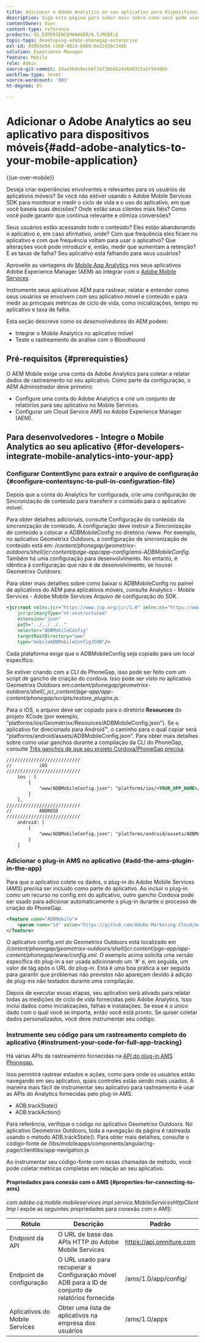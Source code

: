 ```yaml
---
title: Adicionar o Adobe Analytics ao seu aplicativo para dispositivos móveis
description: Siga esta página para saber mais sobre como você pode usar o Mobile App Analytics nos seus aplicativos Adobe Experience Manager ao integrar com o Adobe Mobile Services.
contentOwner: User
content-type: reference
products: SG_EXPERIENCEMANAGER/6.5/MOBILE
topic-tags: developing-adobe-phonegap-enterprise
exl-id: 8d965e94-c368-481d-b000-6e22456c34db
solution: Experience Manager
feature: Mobile
role: Admin
source-git-commit: 2dae56dc9ec66f1bf36bbb24d6b0315a5f5040bb
workflow-type: tm+mt
source-wordcount: '883'
ht-degree: 0%

---
```


# Adicionar o Adobe Analytics ao seu aplicativo para dispositivos móveis{#add-adobe-analytics-to-your-mobile-application}

{{ue-over-mobile}}

Deseja criar experiências envolventes e relevantes para os usuários de aplicativos móveis? Se você não estiver usando o Adobe Mobile Services SDK para monitorar e medir o ciclo de vida e o uso do aplicativo, em que você baseia suas decisões? Onde estão seus clientes mais fiéis? Como você pode garantir que continua relevante e otimiza conversões?

Seus usuários estão acessando todo o conteúdo? Eles estão abandonando o aplicativo e, em caso afirmativo, onde? Com que frequência eles ficam no aplicativo e com que frequência voltam para usar o aplicativo? Que alterações você pode introduzir e, então, medir que aumentam a retenção? E as taxas de falha? Seu aplicativo está falhando para seus usuários?

Aproveite as vantagens do [Mobile App Analytics](https://business.adobe.com/products/analytics/mobile-marketing.html) nos seus aplicativos Adobe Experience Manager (AEM) ao integrar com o [Adobe Mobile Services](https://business.adobe.com/products/campaign/mobile-marketing.html).

Instrumente seus aplicativos AEM para rastrear, relatar e entender como seus usuários se envolvem com seu aplicativo móvel e conteúdo e para medir as principais métricas de ciclo de vida, como inicializações, tempo no aplicativo e taxa de falha.

Esta seção descreve como os *desenvolvedores* do AEM podem:

* Integrar o Mobile Analytics no aplicativo móvel
* Teste o rastreamento de análise com o Bloodhound

## Pré-requisitos {#prerequisties}

O AEM Mobile exige uma conta da Adobe Analytics para coletar e relatar dados de rastreamento no seu aplicativo. Como parte da configuração, o AEM *Administrador* deve primeiro:

* Configure uma conta do Adobe Analytics e crie um conjunto de relatórios para seu aplicativo no Mobile Services.
* Configurar um Cloud Service AMS no Adobe Experience Manager (AEM).

## Para desenvolvedores - Integre o Mobile Analytics ao seu aplicativo {#for-developers-integrate-mobile-analytics-into-your-app}

### Configurar ContentSync para extrair o arquivo de configuração {#configure-contentsync-to-pull-in-configuration-file}

Depois que a conta do Analytics for configurada, crie uma configuração de Sincronização de conteúdo para transferir o conteúdo para o aplicativo móvel.

Para obter detalhes adicionais, consulte Configuração do conteúdo da sincronização de conteúdo. A configuração deve instruir a Sincronização de conteúdo a colocar o ADBMobileConfig no diretório /www. Por exemplo, no aplicativo Geometrixx Outdoors, a configuração de sincronização de conteúdo está em: */content/phonegap/geometrixx-outdoors/shell/jcr:content/page-app/app-config/ams-ADBMobileConfig*. Também há uma configuração para desenvolvimento. No entanto, é idêntica à configuração que não é de desenvolvimento, se houver Geometrixx Outdoors.

Para obter mais detalhes sobre como baixar o ADBMobileConfig no painel de aplicativos do AEM para aplicativos móveis, consulte Analytics - Mobile Services - Adobe Mobile Services Arquivo de configuração do SDK.

```xml
<jcr:root xmlns:jcr="https://www.jcp.org/jcr/1.0" xmlns:nt="https://www.jcp.org/jcr/nt/1.0"
    jcr:primaryType="nt:unstructured"
    extension="json"
    path="../../../.."
    selector="ADBMobileConfig"
    targetRootDirectory="www"
    type="mobileADBMobileConfigJSON"/>
```

Cada plataforma exige que o ADBMobileConfig seja copiado para um local específico.

Se estiver criando com a CLI do PhoneGap, isso pode ser feito com um script de gancho de criação do cordova. Isso pode ser visto no aplicativo Geometrixx Outdoors em:*content/phonegap/geometrixx-outdoors/shell/_jcr_content/pge-app/app-content/phonegap/scripts/restore_plugins.js.*

Para o iOS, o arquivo deve ser copiado para o diretório **Resources** do projeto XCode (por exemplo, &quot;platforms/ios/Geometrixx/Resources/ADBMobileConfig.json&quot;). Se o aplicativo for direcionado para Android™, o caminho para o qual copiar será &quot;platforms/android/assets/ADBMobileConfig.json&quot;. Para obter mais detalhes sobre como usar ganchos durante a compilação da CLI do PhoneGap, consulte [Três ganchos de que seu projeto Cordova/PhoneGap precisa](https://gist.github.com/jlcarvalho/22402d013bc72f795d45a01836ce735c).

```xml
///////////////////////////
//          iOS
///////////////////////////
    ios : [
        {
            "www/ADBMobileConfig.json": "platforms/ios/<YOUR_APP_NAME>/Resources/ADBMobileConfig.json"
        }
    ],
///////////////////////////
//          ANDROID
///////////////////////////
    android: [
        {
            "www/ADBMobileConfig.json": "platforms/android/assets/ADBMobileConfig.json"
        }
    ]
```

### Adicionar o plug-in AMS no aplicativo {#add-the-ams-plugin-in-the-app}

Para que o aplicativo colete os dados, o plug-in do Adobe Mobile Services (AMS) precisa ser incluído como parte do aplicativo. Ao incluir o plug-in como um recurso no config.xml do aplicativo, outro gancho Cordova pode ser usado para adicionar automaticamente o plug-in durante o processo de criação do PhoneGap.

```xml
<feature name="ADBMobile">
    <param name="id" value="https://github.com/Adobe-Marketing-Cloud/mobile-services#0482f9cedf90c98a8d4b07219ece1933b2e46a60"/>
</feature>
```

O aplicativo config.xml do Geometrixx Outdoors está localizado em */content/phonegap/geometrixx-outdoors/shell/jcr:content/pge-app/app-content/phonegap/www/config.xml*. O exemplo acima solicita uma versão específica do plug-in a ser usada adicionando um &#39;#&#39; e, em seguida, um valor de tag após o URL do plug-in. Esta é uma boa prática a ser seguida para garantir que problemas não previstos não apareçam devido à adição de plug-ins não testados durante uma compilação.

Depois de executar essas etapas, seu aplicativo será ativado para relatar todas as medições de ciclo de vida fornecidas pelo Adobe Analytics. Isso inclui dados como inicializações, falhas e instalações. Se esse é o único dado com o qual você se importa, então você está pronto. Se quiser coletar dados personalizados, você deve instrumentar seu código.

### Instrumente seu código para um rastreamento completo do aplicativo {#instrument-your-code-for-full-app-tracking}

Há várias APIs de rastreamento fornecidas na [API do plug-in AMS Phonegap.](https://github.com/Adobe-Marketing-Cloud/mobile-services/blob/master/docs/ios/phonegap/phonegap-methods.md)

Isso permitirá rastrear estados e ações, como para onde os usuários estão navegando em seu aplicativo, quais controles estão sendo mais usados. A maneira mais fácil de instrumentar seu aplicativo para rastreamento é usar as APIs do Analytics fornecidas pelo plug-in AMS.

* ADB.trackState()
* ADB.trackAction()

Para referência, verifique o código no aplicativo Geometrixx Outdoors. No aplicativo Geometrixx Outdoors, toda a navegação da página é rastreada usando o método ADB.trackState(). Para obter mais detalhes, consulte o código-fonte de /libs/mobileapps/components/angular/ng-page/clientlibs/app-navigation.js

Ao instrumentar seu código-fonte com essas chamadas de método, você pode coletar métricas completas em relação ao seu aplicativo.

#### Propriedades para conexão com o AMS {#properties-for-connecting-to-ams}

*com.adobe.cq.mobile.mobileservices.impl.service.MobileServicesHttpClientImp* l expõe as seguintes propriedades para conexão com o AMS:

| **Rótulo** | **Descrição** | **Padrão** |
|---|---|---|
| Endpoint da API | O URL de base das APIs HTTP do Adobe Mobile Services | https://api.omniture.com |
| Endpoint de configuração | O URL usado para recuperar a Configuração móvel ADB para a ID de conjunto de relatórios fornecida | /ams/1.0/app/config/ |
| Aplicativos do Mobile Services | Obter uma lista de aplicativos na empresa dos usuários | /ams/1.0/apps |
